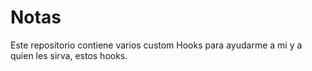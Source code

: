 # Notas

Este repositorio contiene varios custom Hooks para ayudarme a mi y a quien les sirva, estos hooks.